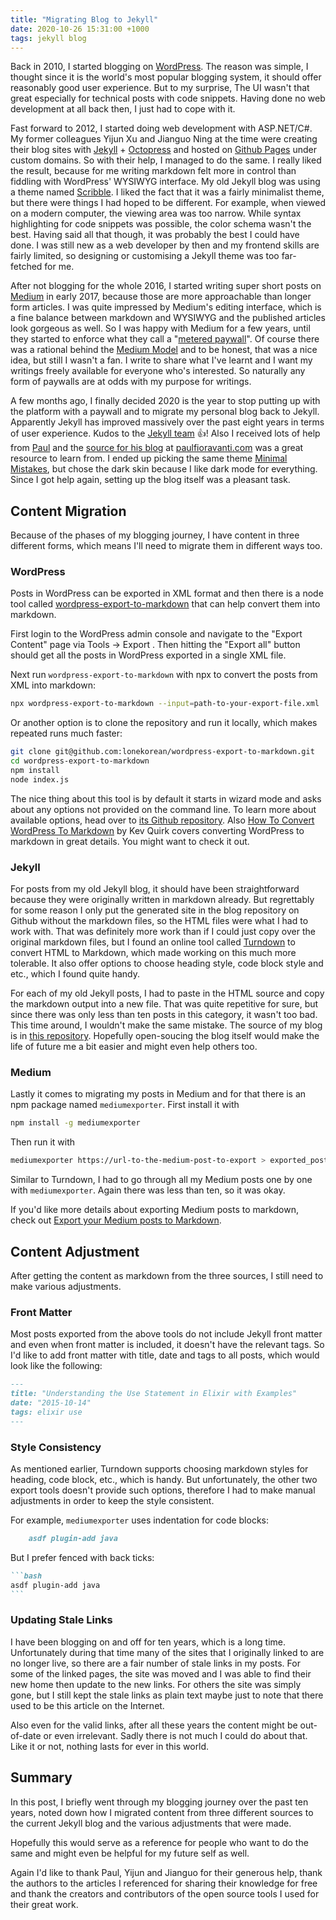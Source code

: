 ```yaml
---
title: "Migrating Blog to Jekyll"
date: 2020-10-26 15:31:00 +1000
tags: jekyll blog
---
```


Back in 2010, I started blogging on [WordPress]. The reason was simple, I
thought since it is the world's most popular blogging system, it should offer
reasonably good user experience. But to my surprise, The UI wasn't that great
especially for technical posts with code snippets. Having done no web
development at all back then, I just had to cope with it.

Fast forward to 2012, I started doing web development with ASP.NET/C#. My former
colleagues Yijun Xu and Jianguo Ning at the time were creating their blog sites
with [Jekyll] + [Octopress] and hosted on [Github Pages] under custom domains.
So with their help, I managed to do the same. I really liked the result, because
for me writing markdown felt more in control than fiddling with WordPress'
WYSIWYG interface. My old Jekyll blog was using a theme named [Scribble]. I
liked the fact that it was a fairly minimalist theme, but there were things I
had hoped to be different. For example, when viewed on a modern computer, the
viewing area was too narrow. While syntax highlighting for code snippets was
possible, the color schema wasn't the best. Having said all that though, it was
probably the best I could have done. I was still new as a web developer by then
and my frontend skills are fairly limited, so designing or customising a Jekyll
theme was too far-fetched for me.

After not blogging for the whole 2016, I started writing super short posts on
[Medium] in early 2017, because those are more approachable than longer form
articles. I was quite impressed by Medium's editing interface, which is a fine
balance between markdown and WYSIWYG and the published articles look gorgeous as
well. So I was happy with Medium for a few years, until they started to enforce
what they call a "[metered paywall]". Of course there was a rational behind the
[Medium Model] and to be honest, that was a nice idea, but still I wasn't a fan.
I write to share what I've learnt and I want my writings freely available for
everyone who's interested. So naturally any form of paywalls are at odds with my
purpose for writings.

A few months ago, I finally decided 2020 is the year to stop putting up with the
platform with a paywall and to migrate my personal blog back to Jekyll.
Apparently Jekyll has improved massively over the past eight years in terms of
user experience. Kudos to the [Jekyll team] :+1:! Also I received lots of help
from [Paul] and the [source for his blog] at [paulfioravanti.com] was a great
resource to learn from. I ended up picking the same theme [Minimal Mistakes],
but chose the dark skin because I like dark mode for everything. Since I got
help again, setting up the blog itself was a pleasant task.

## Content Migration

Because of the phases of my blogging journey, I have content in three different
forms, which means I'll need to migrate them in different ways too.

### WordPress

Posts in WordPress can be exported in XML format and then there is a node tool
called [wordpress-export-to-markdown] that can help convert them into markdown.

First login to the WordPress admin console and navigate to the "Export Content"
page via Tools -> Export . Then hitting the "Export all" button should get all
the posts in WordPress exported in a single XML file.

Next run `wordpress-export-to-markdown` with npx to convert the posts from XML
into markdown:

```bash
npx wordpress-export-to-markdown --input=path-to-your-export-file.xml
```

Or another option is to clone the repository and run it locally, which makes
repeated runs much faster:

```bash
git clone git@github.com:lonekorean/wordpress-export-to-markdown.git
cd wordpress-export-to-markdown
npm install
node index.js
```

The nice thing about this tool is by default it starts in wizard mode and asks
about any options not provided on the command line. To learn more about
available options, head over to [its Github repository]. Also [How To Convert
WordPress To Markdown] by Kev Quirk covers converting WordPress to markdown in
great details. You might want to check it out.

### Jekyll

For posts from my old Jekyll blog, it should have been straightforward because
they were originally written in markdown already. But regrettably for some
reason I only put the generated site in the blog repository on Github without
the markdown files, so the HTML files were what I had to work with. That was
definitely more work than if I could just copy over the original markdown files,
but I found an online tool called [Turndown] to convert HTML to Markdown, which
made working on this much more tolerable. It also offer options to choose
heading style, code block style and etc., which I found quite handy.

For each of my old Jekyll posts, I had to paste in the HTML source and copy the
markdown output into a new file. That was quite repetitive for sure, but since
there was only less than ten posts in this category, it wasn't too bad. This
time around, I wouldn't make the same mistake. The source of my blog is in [this
repository]. Hopefully open-soucing the blog itself would make the life of
future me a bit easier and might even help others too.

### Medium

Lastly it comes to migrating my posts in Medium and for that there is an npm
package named `mediumexporter`. First install it with

```bash
npm install -g mediumexporter
```

Then run it with

```bash
mediumexporter https://url-to-the-medium-post-to-export > exported_post.md
```

Similar to Turndown, I had to go through all my Medium posts one by one with
`mediumexporter`. Again there was less than ten, so it was okay.

If you'd like more details about exporting Medium posts to markdown, check out
[Export your Medium posts to Markdown].

## Content Adjustment

After getting the content as markdown from the three sources, I still need to
make various adjustments.

### Front Matter

Most posts exported from the above tools do not include Jekyll front matter and
even when front matter is included, it doesn't have the relevant tags. So I'd
like to add front matter with title, date and tags to all posts, which would
look like the following:

```markdown
---
title: "Understanding the Use Statement in Elixir with Examples"
date: "2015-10-14"
tags: elixir use
---
```

### Style Consistency

As mentioned earlier, Turndown supports choosing markdown styles for heading,
code block, etc., which is handy. But unfortunately, the other two export tools
doesn't provide such options, therefore I had to make manual adjustments in
order to keep the style consistent.

For example, `mediumexporter` uses indentation for code blocks:

```markdown
    asdf plugin-add java
```

But I prefer fenced with back ticks:

````markdown
```bash
asdf plugin-add java
```
````

### Updating Stale Links

I have been blogging on and off for ten years, which is a long time.
Unfortunately during that time many of the sites that I originally linked to are
no longer live, so there are a fair number of stale links in my posts. For some
of the linked pages, the site was moved and I was able to find their new home
then update to the new links. For others the site was simply gone, but I
still kept the stale links as plain text maybe just to note that there used to
be this article on the Internet.

Also even for the valid links, after all these years the content might be
out-of-date or even irrelevant. Sadly there is not much I could do about that.
Like it or not, nothing lasts for ever in this world.

## Summary

In this post, I briefly went through my blogging journey over the past ten
years, noted down how I migrated content from three different sources to the
current Jekyll blog and the various adjustments that were made.

Hopefully this would serve as a reference for people who want to do the
same and might even be helpful for my future self as well.

Again I'd like to thank Paul, Yijun and Jianguo for their generous help, thank
the authors to the articles I referenced for sharing their knowledge for free
and thank the creators and contributors of the open source tools I used for
their great work.

[Export your Medium posts to Markdown]: https://medium.com/@macropus/export-your-medium-posts-to-markdown-b5ccc8cb0050
[Github Pages]: https://pages.github.com/
[its Github repository]: https://github.com/lonekorean/wordpress-export-to-markdown
[How To Convert WordPress To Markdown]: https://kevq.uk/how-to-convert-wordpress-to-markdown/
[Jekyll]: https://jekyllrb.com/
[Jekyll team]: https://jekyllrb.com/team/
[Octopress]: https://github.com/octopress/octopress
[Medium]: https://medium.com/@wiserfirst
[Medium Model]: https://blog.medium.com/the-medium-model-3ec28c6f603a
[metered paywall]: https://help.medium.com/hc/en-us/articles/360017581433-About-the-metered-paywall
[Minimal Mistakes]: https://mmistakes.github.io/minimal-mistakes/
[Paul]: https://twitter.com/paulfioravanti
[paulfioravanti.com]: https://paulfioravanti.com
[source for his blog]: https://github.com/paulfioravanti/paulfioravanti.github.io
[Scribble]: https://github.com/muan/scribble
[Turndown]: https://domchristie.github.io/turndown/
[this repository]: https://github.com/wiserfirst/wiserfirst.github.io
[WordPress]: https://wordpress.com/
[wordpress-export-to-markdown]: https://github.com/lonekorean/wordpress-export-to-markdown
